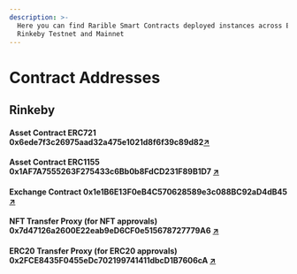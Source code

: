 ```yaml
---
description: >-
  Here you can find Rarible Smart Contracts deployed instances across Ethereum
  Rinkeby Testnet and Mainnet
---
```


# Contract Addresses

## Rinkeby

#### Asset Contract ERC721    0x6ede7f3c26975aad32a475e1021d8f6f39c89d82[↗](https://rinkeby.etherscan.io/address/0x6ede7f3c26975aad32a475e1021d8f6f39c89d82) 

#### Asset Contract ERC1155    0x1AF7A7555263F275433c6Bb0b8FdCD231F89B1D7 [↗](https://rinkeby.etherscan.io/address/0x1AF7A7555263F275433c6Bb0b8FdCD231F89B1D7) 

#### Exchange Contract    0x1e1B6E13F0eB4C570628589e3c088BC92aD4dB45 [↗](https://rinkeby.etherscan.io/address/0x1e1B6E13F0eB4C570628589e3c088BC92aD4dB45) 

#### NFT Transfer Proxy \(for NFT approvals\) 0x7d47126a2600E22eab9eD6CF0e515678727779A6 [↗](https://rinkeby.etherscan.io/address/0x7d47126a2600E22eab9eD6CF0e515678727779A6) 

#### ERC20 Transfer Proxy \(for ERC20 approvals\) 0x2FCE8435F0455eDc702199741411dbcD1B7606cA [↗](https://rinkeby.etherscan.io/address/0x2FCE8435F0455eDc702199741411dbcD1B7606cA) 

